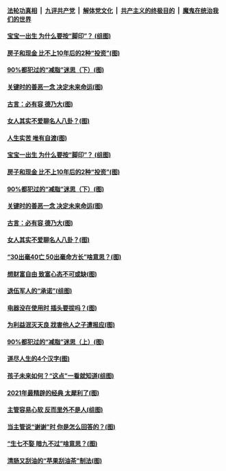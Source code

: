 

####  [法轮功真相](../../../../basic/blob/master/README.md?t=03272101) &nbsp;|&nbsp; [九评共产党](../../../../9ping.md/blob/master/README.md?t=03272101) &nbsp;|&nbsp; [解体党文化](../../../../jtdwh.md/blob/master/README.md?t=03272101)  &nbsp;|&nbsp; [共产主义的终极目的](../../../../gczydzjmd.md/blob/master/README.md?t=03272101) &nbsp;|&nbsp; [魔鬼在统治我们的世界](../../../../mgztzwmdsj.md/blob/master/README.md?t=03272101) 

#### [宝宝一出生 为什么要按“脚印”？ (组图)](../pages/p8/966495.md?t=03272101) 

#### [房子和现金 比不上10年后的2种“投资”(图)](../pages/p8/966881.md?t=03272101) 

#### [90%都犯过的“减脂”迷思（下）(图)](../pages/p8/966818.md?t=03272101) 

#### [关键时的善恶一念 决定未来命运(图)](../pages/p8/935513.md?t=03272101) 

#### [古言：必有容 德乃大(图)](../pages/p8/965996.md?t=03272101) 

#### [女人其实不爱聊名人八卦？(图)](../pages/p8/966732.md?t=03272101) 

#### [人生实苦 唯有自渡(图)](../pages/p8/966742.md?t=03272101) 

#### [宝宝一出生 为什么要按“脚印”？ (组图)](../pages/p8/966495.md?t=03272101) 

#### [房子和现金 比不上10年后的2种“投资”(图)](../pages/p8/966881.md?t=03272101) 

#### [90%都犯过的“减脂”迷思（下）(图)](../pages/p8/966818.md?t=03272101) 

#### [关键时的善恶一念 决定未来命运(图)](../pages/p8/935513.md?t=03272101) 

#### [古言：必有容 德乃大(图)](../pages/p8/965996.md?t=03272101) 

#### [女人其实不爱聊名人八卦？(图)](../pages/p8/966732.md?t=03272101) 

#### [“30出毫40亡 50出毫命方长”啥意思？(图)](../pages/p8/966719.md?t=03272101) 

#### [想财富自由 致富心态不可或缺(图)](../pages/p8/966698.md?t=03272101) 

#### [退伍军人的“承诺”(组图)](../pages/p8/965778.md?t=03272101) 

#### [电器没在使用时 插头要拔吗？(图)](../pages/p8/966498.md?t=03272101) 

#### [为利益泯灭天良 戕害他人之子遭报应(图)](../pages/p8/966005.md?t=03272101) 

#### [90%都犯过的“减脂”迷思（上）(图)](../pages/p8/966576.md?t=03272101) 

#### [道尽人生的4个汉字(图)](../pages/p8/965438.md?t=03272101) 

#### [孩子未来如何？“这点”一看就知道(组图)](../pages/p8/966011.md?t=03272101) 

#### [2021年最精辟的经典 太犀利了(图)](../pages/p8/966031.md?t=03272101) 

#### [主管容易心软 反而里外不是人(组图)](../pages/p8/966474.md?t=03272101) 

#### [当主管说“谢谢”时 你是怎么回答的？(图)](../pages/p8/966048.md?t=03272101) 

#### [“生七不娶 暗九不过”啥意思？(图)](../pages/p8/966429.md?t=03272101) 

#### [清肠又刮油的“苹果刮油茶”制法(图)](../pages/p8/966245.md?t=03272101) 

